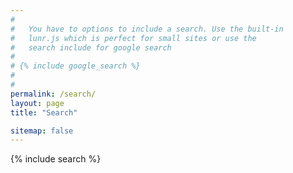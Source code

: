 ```yaml
---
#
#   You have to options to include a search. Use the built-in
#   lunr.js which is perfect for small sites or use the
#   search include for google search
#
# {% include google_search %}
#
#
permalink: /search/
layout: page
title: "Search"

sitemap: false
---
```

{% include search %}

<ul id="search-results" class="side-nav"></ul>

<script>
  window.store = {
    {% for post in site.posts %}
    {% if post.exclude_from_lunr != true %}
      "{{ post.url | slugify }}": {
        "title": "{{ post.title | xml_escape }}",
        "author": "{{ post.author | xml_escape }}",
        "category": "{{ post.category | xml_escape }}",
        "content": {{ post.content | strip_html | strip_newlines | jsonify }},
        "tags": "{{ post.tags | escape }}",
        "url": "{{ post.url | xml_escape | absolute_url }}"
      },
    {% endif %}
    {% endfor %}
    {% for page in site.pages  %}
      {% if page.exclude_from_lunr != true %}
      "{{ page.url | slugify }}": {
        "title": "{{ page.title | xml_escape }}",
        "author": "{{ page.author | xml_escape }}",
        "category": "{{ page.category | xml_escape }}",
        "content": {{ page.content | strip_html | strip_newlines | jsonify }},
        "url": "{{ page.url | xml_escape | absolute_url }}"
      }
      {% unless forloop.last %},{% endunless %}
      {% endif %}
    {% endfor %}
  };
</script>
<script src="{{ "/assets/js/lunr.min.js" | absolute_url }}"></script>
<script src="{{ "/assets/js/search.js" | absolute_url }}"></script>
